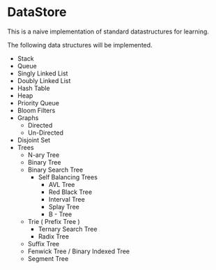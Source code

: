 # DataStore

This is a naive implementation of standard datastructures for learning.

The following data structures will be implemented.

- Stack
- Queue
- Singly Linked List
- Doubly Linked List
- Hash Table
- Heap
- Priority Queue
- Bloom Filters
- Graphs
    - Directed
    - Un-Directed
- Disjoint Set
- Trees
    - N-ary Tree
    - Binary Tree
    - Binary Search Tree
        - Self Balancing Trees
            - AVL Tree
            - Red Black Tree
            - Interval Tree
            - Splay Tree
            - B - Tree
    - Trie ( Prefix Tree )
        - Ternary Search Tree
        - Radix Tree
    - Suffix Tree
    - Fenwick Tree / Binary Indexed Tree
    - Segment Tree

